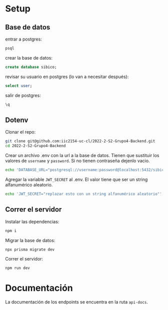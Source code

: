 # Setup
## Base de datos
entrar a postgres:
```sh
psql
```
crear la base de datos:
```sql
create database sibico;
```
revisar su usuario en postgres (lo van a necesitar después):
```sql
select user; 
```
salir de postgres: 
```sql
\q
```
## Dotenv

Clonar el repo: 
```sh
git clone git@github.com:iic2154-uc-cl/2022-2-S2-Grupo4-Backend.git
cd 2022-2-S2-Grupo4-Backend
```
Crear un archivo .env con la url a la base de datos. Tienen que sustituir los valores de
`username` y `password`. Si no tienen contraseña dejenlo vacio. 
```sh
echo 'DATABASE_URL="postgresql://username:password@localhost:5432/sibico?schema=public"' >> .env
```
Agregar la variable `JWT_SECRET` al .env. El valor tiene que ser un string alfanumérico aleatorio.
```sh
echo 'JWT_SECRET="replazar esto con un string alfanumérico aleatorio"' >> .env
```

## Correr el servidor
Instalar las dependencias: 
```sh
npm i
```
Migrar la base de datos:
```sh
npx prisma migrate dev
```
Correr el servidor: 
```sh
npm run dev
```

# Documentación
La documentación de los endpoints se encuentra en la ruta `api-docs`. 